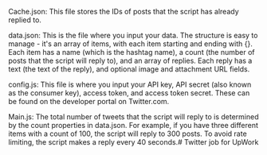 Cache.json: This file stores the IDs of posts that the script has already replied to.

data.json: This is the file where you input your data. The structure is easy to manage - it's an array of items, with each item starting and ending with {}. Each item has a name (which is the hashtag name), a count (the number of posts that the script will reply to), and an array of replies. Each reply has a text (the text of the reply), and optional image and attachment URL fields.

config.js: This file is where you input your API key, API secret (also known as the consumer key), access token, and access token secret. These can be found on the developer portal on Twitter.com.

Main.js: The total number of tweets that the script will reply to is determined by the count properties in data.json. For example, if you have three different items with a count of 100, the script will reply to 300 posts. To avoid rate limiting, the script makes a reply every 40 seconds.#   T w i t t e r   j o b   f o r   U p W o r k  
 